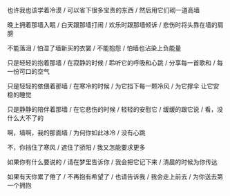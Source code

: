 也许我也该学着冷漠 / 可以省下很多宝贵的东西 / 然后用它们砌一道高墙


晚上拥着那墙入眠 / 白天跟那墙打闹 / 欢乐时跟那墙倾诉 / 悲伤时将头靠在墙的肩膀


不能落泪 / 怕湿了墙新买的衣裳 / 不能抱怨 / 怕墙也沾染上负能量


只是轻轻的抱着那墙 / 在寂静的时候 / 聆听它的呼吸和心跳 / 分享每一首歌和 / 每一份可口的空气


只是轻轻的依偎着那墙 / 在寒冷的时候 / 为它挡下每一颗冷风 / 为它撑伞 让它安稳的睡觉


只是静静的陪伴着那墙 / 在它悲伤的时候 / 轻轻的安慰它 / 缓缓的跟它说 / 看，没什么大不了的


啊，墙啊，我的那面墙 / 为何你如此冰冷 / 没有心跳


不，你挡住了寒风 / 遮住了骄阳 / 我又怎能要求更多

如果你有什么要说的 / 请在梦里告诉你 / 我会把它记下来 / 清晨的时候为你传达


如果有天你累了倦了 / 不再抱有希望了 / 也请告诉我 / 我会走上前去 / 为你送去第一个拥抱

